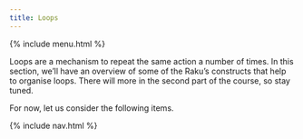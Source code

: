 ```yaml
---
title: Loops
---
```


{% include menu.html %}

Loops are a mechanism to repeat the same action a number of times. In this section, we’ll have an overview of some of the Raku’s constructs that help to organise loops. There will more in the second part of the course, so stay tuned.

For now, let us consider the following items.

{% include nav.html %}
